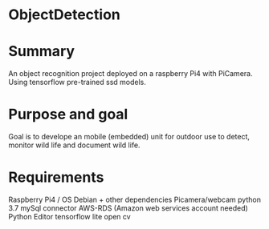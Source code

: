 # ObjectDetection


# Summary
An object recognition project deployed on a raspberry Pi4 with PiCamera. Using tensorflow pre-trained ssd models. 

# Purpose and goal
Goal is to develope an mobile (embedded) unit for outdoor use to detect, monitor wild life and document wild life.


# Requirements
Raspberry Pi4 / OS Debian + other dependencies
Picamera/webcam
python 3.7 
mySql connector
AWS-RDS (Amazon web services account needed)
Python Editor 
tensorflow lite
open cv


